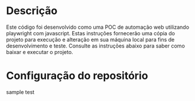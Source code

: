 # Descrição

Este código foi desenvolvido como uma POC de automação web utilizando playwright com javascript. Estas instruções fornecerão uma cópia do projeto para execução e alteração em sua máquina local para fins de desenvolvimento e teste. Consulte as instruções abaixo para saber como baixar e executar o projeto.

# Configuração do repositório
sample test